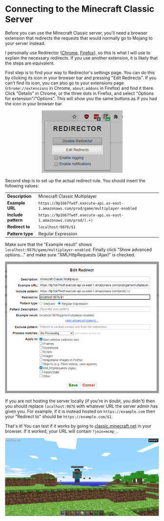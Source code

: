 # Connecting to the Minecraft Classic Server

Before you can use the Minecraft Classic server, you'll need a browser extension that redirects the requests that would normally go to Mojang to your server instead.

I personally use Redirector ([Chrome](https://chrome.google.com/webstore/detail/redirector/ocgpenflpmgnfapjedencafcfakcekcd?hl=en), [Firefox](https://addons.mozilla.org/en-US/firefox/addon/redirector/)), so this is what I will use to explain the necessary redirects. If you use another extension, it is likely that the steps are equivalent.

First step is to find your way to Redirector's settings page. You can do this by clicking its icon in your browser bar and pressing "Edit Redirects". If you can't find its icon, you can also go to your extensions page (`chrome://extensions` in Chrome, `about:addons` in Firefox) and find it there. Click "Details" in Chrome, or the three dots in Firefox, and select "Options for extension"/"Options". This will show you the same buttons as if you had the icon in your browser bar.

<p align="center">
    <img src="imgs/step1.png" alt="First step, showing the buttons to click" />
</p>

Second step is to set up the actual redirect rule. You should insert the following values:

<table>
    <tr>
        <td><b>Description</b></td>
        <td>Minecraft Classic Multiplayer</td>
    </tr>
    <tr>
        <td><b>Example URL</b></td>
        <td><code>https://9p1bb7fwdf.execute-api.us-east-1.amazonaws.com/prod/game/multiplayer-enabled</code></td>
    </tr>
    <tr>
        <td><b>Include pattern</b></td>
        <td><code>https://9p1bb7fwdf.execute-api.us-east-1.amazonaws.com/prod/(.+)</code></td>
    </tr>
    <tr>
        <td><b>Redirect to</b></td>
        <td><code>localhost:9876/$1</code></td>
    </tr>
    <tr>
        <td><b>Pattern type</b></td>
        <td>Regular Expression</td>
    </tr>
</table>

Make sure that the "Example result" shows `localhost:9876/game/multiplayer-enabled`. Finally click "Show advanced options..." and make sure "XMLHttpRequests (Ajax)" is checked.

<p align="center">
    <img src="imgs/step2.png" alt="Second step, showing the values to enter" />
</p>

If you are not hosting the server locally (if you're in doubt, you didn't) then you should replace `localhost:9876` with whatever URL the server admin has given you. For example, if it is instead hosted on `https://example.com` then your "Redirect to" should be `https://example.com/$1`.

That's it! You can test if it works by going to [classic.minecraft.net](https://classic.minecraft.net) in your browser. If it worked, your URL will contain `?join=mcmp_`.

<p align="center">
    <img src="imgs/step3.png" alt="Third step, showing another player" />
</p>
